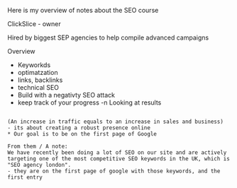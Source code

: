 Here is my overview of notes about the SEO course

ClickSlice - owner 

Hired by biggest SEP agencies to help compile advanced campaigns


Overview
- Keyworkds
- optimatzation 
- links, backlinks
- technical SEO
- Build with a negativty SEO attack
- keep track of your progress
-n Looking at results 


~~~~~~~~What to Expect~~~~~~~~

(An increase in traffic equals to an increase in sales and business)
- its about creating a robust presence online
* Our goal is to be on the first page of Google

From them / A note:
We have recently been doing a lot of SEO on our site and are actively targeting one of the most competitive SEO keywords in the UK, which is "SEO agency london".
- they are on the first page of google with those keywords, and the first entry